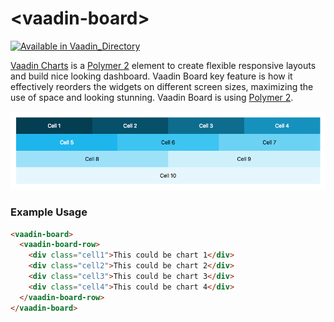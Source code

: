 # &lt;vaadin-board&gt;

[![Available in Vaadin_Directory](https://img.shields.io/vaadin-directory/v/vaadinvaadin-board.svg)](https://vaadin.com/directory/component/vaadinvaadin-board)

[Vaadin Charts](https://vaadin.com/charts) is a [Polymer 2](http://polymer-project.org) element to create flexible responsive layouts and build nice looking dashboard.
Vaadin Board key feature is how it effectively reorders the widgets on different screen sizes, maximizing the use of space and looking stunning.
Vaadin Board is using [Polymer 2](https://github.com/polymer/polymer/tree/2.0-preview).

[<img src="https://raw.githubusercontent.com/vaadin/vaadin-board/master/screenshot.png" alt="Screenshot of vaadin-board">](https://vaadin.com/components/vaadin-board)


### Example Usage
```html
<vaadin-board>
  <vaadin-board-row>
    <div class="cell1">This could be chart 1</div>
    <div class="cell2">This could be chart 2</div>
    <div class="cell3">This could be chart 3</div>
    <div class="cell4">This could be chart 4</div>
  </vaadin-board-row>
</vaadin-board>
```

